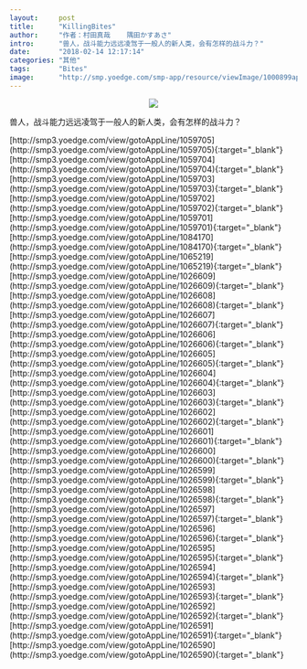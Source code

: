 ```yaml
---
layout:     post
title:      "KillingBites"
author:     "作者：村田真哉    隅田かすあさ"
intro:      "兽人，战斗能力远远凌驾于一般人的新人类，会有怎样的战斗力？"
date:       "2018-02-14 12:17:14"
categories: "其他"
tags:       "Bites"
image:      "http://smp.yoedge.com/smp-app/resource/viewImage/1000899appline.png"
---
```

<div style="text-align: center">
<p><img src="http://smp.yoedge.com/smp-app/resource/viewImage/1000899appline.png"/></p>
</div>
<p class="post-meta">
<span>兽人，战斗能力远远凌驾于一般人的新人类，会有怎样的战斗力？</span>
</p>
[http://smp3.yoedge.com/view/gotoAppLine/1059705](http://smp3.yoedge.com/view/gotoAppLine/1059705){:target="_blank"}
[http://smp3.yoedge.com/view/gotoAppLine/1059704](http://smp3.yoedge.com/view/gotoAppLine/1059704){:target="_blank"}
[http://smp3.yoedge.com/view/gotoAppLine/1059703](http://smp3.yoedge.com/view/gotoAppLine/1059703){:target="_blank"}
[http://smp3.yoedge.com/view/gotoAppLine/1059702](http://smp3.yoedge.com/view/gotoAppLine/1059702){:target="_blank"}
[http://smp3.yoedge.com/view/gotoAppLine/1059701](http://smp3.yoedge.com/view/gotoAppLine/1059701){:target="_blank"}
[http://smp3.yoedge.com/view/gotoAppLine/1084170](http://smp3.yoedge.com/view/gotoAppLine/1084170){:target="_blank"}
[http://smp3.yoedge.com/view/gotoAppLine/1065219](http://smp3.yoedge.com/view/gotoAppLine/1065219){:target="_blank"}
[http://smp3.yoedge.com/view/gotoAppLine/1026609](http://smp3.yoedge.com/view/gotoAppLine/1026609){:target="_blank"}
[http://smp3.yoedge.com/view/gotoAppLine/1026608](http://smp3.yoedge.com/view/gotoAppLine/1026608){:target="_blank"}
[http://smp3.yoedge.com/view/gotoAppLine/1026607](http://smp3.yoedge.com/view/gotoAppLine/1026607){:target="_blank"}
[http://smp3.yoedge.com/view/gotoAppLine/1026606](http://smp3.yoedge.com/view/gotoAppLine/1026606){:target="_blank"}
[http://smp3.yoedge.com/view/gotoAppLine/1026605](http://smp3.yoedge.com/view/gotoAppLine/1026605){:target="_blank"}
[http://smp3.yoedge.com/view/gotoAppLine/1026604](http://smp3.yoedge.com/view/gotoAppLine/1026604){:target="_blank"}
[http://smp3.yoedge.com/view/gotoAppLine/1026603](http://smp3.yoedge.com/view/gotoAppLine/1026603){:target="_blank"}
[http://smp3.yoedge.com/view/gotoAppLine/1026602](http://smp3.yoedge.com/view/gotoAppLine/1026602){:target="_blank"}
[http://smp3.yoedge.com/view/gotoAppLine/1026601](http://smp3.yoedge.com/view/gotoAppLine/1026601){:target="_blank"}
[http://smp3.yoedge.com/view/gotoAppLine/1026600](http://smp3.yoedge.com/view/gotoAppLine/1026600){:target="_blank"}
[http://smp3.yoedge.com/view/gotoAppLine/1026599](http://smp3.yoedge.com/view/gotoAppLine/1026599){:target="_blank"}
[http://smp3.yoedge.com/view/gotoAppLine/1026598](http://smp3.yoedge.com/view/gotoAppLine/1026598){:target="_blank"}
[http://smp3.yoedge.com/view/gotoAppLine/1026597](http://smp3.yoedge.com/view/gotoAppLine/1026597){:target="_blank"}
[http://smp3.yoedge.com/view/gotoAppLine/1026596](http://smp3.yoedge.com/view/gotoAppLine/1026596){:target="_blank"}
[http://smp3.yoedge.com/view/gotoAppLine/1026595](http://smp3.yoedge.com/view/gotoAppLine/1026595){:target="_blank"}
[http://smp3.yoedge.com/view/gotoAppLine/1026594](http://smp3.yoedge.com/view/gotoAppLine/1026594){:target="_blank"}
[http://smp3.yoedge.com/view/gotoAppLine/1026593](http://smp3.yoedge.com/view/gotoAppLine/1026593){:target="_blank"}
[http://smp3.yoedge.com/view/gotoAppLine/1026592](http://smp3.yoedge.com/view/gotoAppLine/1026592){:target="_blank"}
[http://smp3.yoedge.com/view/gotoAppLine/1026591](http://smp3.yoedge.com/view/gotoAppLine/1026591){:target="_blank"}
[http://smp3.yoedge.com/view/gotoAppLine/1026590](http://smp3.yoedge.com/view/gotoAppLine/1026590){:target="_blank"}


